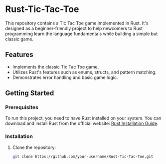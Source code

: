 # Rust-Tic-Tac-Toe

This repository contains a Tic Tac Toe game implemented in Rust. It's designed as a beginner-friendly project to help newcomers to Rust programming learn the language fundamentals while building a simple but classic game.

## Features

- Implements the classic Tic Tac Toe game.
- Utilizes Rust's features such as enums, structs, and pattern matching.
- Demonstrates error handling and basic game logic.

## Getting Started

### Prerequisites

To run this project, you need to have Rust installed on your system. You can download and install Rust from the official website: [Rust Installation Guide](https://www.rust-lang.org/tools/install).

### Installation

1. Clone the repository:
   ```sh
   git clone https://github.com/your-username/Rust-Tic-Tac-Toe.git

